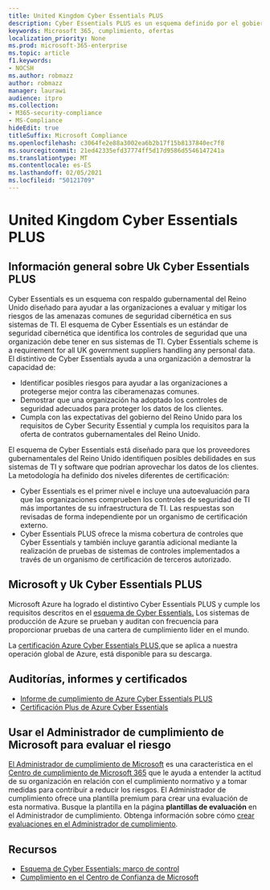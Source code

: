 ```yaml
---
title: United Kingdom Cyber Essentials PLUS
description: Cyber Essentials PLUS es un esquema definido por el gobierno del Reino Unido para ayudar a las organizaciones a protegerse contra amenazas comunes de seguridad cibernética.
keywords: Microsoft 365, cumplimiento, ofertas
localization_priority: None
ms.prod: microsoft-365-enterprise
ms.topic: article
f1.keywords:
- NOCSH
ms.author: robmazz
author: robmazz
manager: laurawi
audience: itpro
ms.collection:
- M365-security-compliance
- MS-Compliance
hideEdit: true
titleSuffix: Microsoft Compliance
ms.openlocfilehash: c3064fe2e88a3002ea6b2b17f15b8137840ec7f8
ms.sourcegitcommit: 21ed42335efd37774ff5d17d9586d5546147241a
ms.translationtype: MT
ms.contentlocale: es-ES
ms.lasthandoff: 02/05/2021
ms.locfileid: "50121709"
---
```

# <a name="united-kingdom-cyber-essentials-plus"></a>United Kingdom Cyber Essentials PLUS

## <a name="uk-cyber-essentials-plus-overview"></a>Información general sobre Uk Cyber Essentials PLUS

Cyber Essentials es un esquema con respaldo gubernamental del Reino Unido diseñado para ayudar a las organizaciones a evaluar y mitigar los riesgos de las amenazas comunes de seguridad cibernética en sus sistemas de TI. El esquema de Cyber Essentials es un estándar de seguridad cibernética que identifica los controles de seguridad que una organización debe tener en sus sistemas de TI. Cyber Essentials scheme is a requirement for all UK government suppliers handling any personal data. El distintivo de Cyber Essentials ayuda a una organización a demostrar la capacidad de:

- Identificar posibles riesgos para ayudar a las organizaciones a protegerse mejor contra las ciberamenazas comunes.
- Demostrar que una organización ha adoptado los controles de seguridad adecuados para proteger los datos de los clientes.
- Cumpla con las expectativas del gobierno del Reino Unido para los requisitos de Cyber Security Essential y cumpla los requisitos para la oferta de contratos gubernamentales del Reino Unido.

El esquema de Cyber Essentials está diseñado para que los proveedores gubernamentales del Reino Unido identifiquen posibles debilidades en sus sistemas de TI y software que podrían aprovechar los datos de los clientes. La metodología ha definido dos niveles diferentes de certificación:

- Cyber Essentials es el primer nivel e incluye una autoevaluación para que las organizaciones comprueben los controles de seguridad de TI más importantes de su infraestructura de TI. Las respuestas son revisadas de forma independiente por un organismo de certificación externo.
- Cyber Essentials PLUS ofrece la misma cobertura de controles que Cyber Essentials y también incluye garantía adicional mediante la realización de pruebas de sistemas de controles implementados a través de un organismo de certificación de terceros autorizado.

## <a name="microsoft-and-uk-cyber-essentials-plus"></a>Microsoft y Uk Cyber Essentials PLUS

Microsoft Azure ha logrado el distintivo Cyber Essentials PLUS y cumple los requisitos descritos en el [esquema de Cyber Essentials.](https://go.microsoft.com/fwlink/p/?linkid=2099398) Los sistemas de producción de Azure se prueban y auditan con frecuencia para proporcionar pruebas de una cartera de cumplimiento líder en el mundo.

La [certificación Azure Cyber Essentials PLUS,](https://aka.ms/AzureCyberEPlusCert)que se aplica a nuestra operación global de Azure, está disponible para su descarga.

## <a name="audits-reports-and-certificates"></a>Auditorías, informes y certificados

- [Informe de cumplimiento de Azure Cyber Essentials PLUS](https://aka.ms/AzureCyberEPlusReport)
- [Certificación Plus de Azure Cyber Essentials](https://aka.ms/AzureCyberEPlusCert)

## <a name="use-microsoft-compliance-manager-to-assess-your-risk"></a>Usar el Administrador de cumplimiento de Microsoft para evaluar el riesgo

[El Administrador de cumplimiento de Microsoft](/microsoft-365/compliance/compliance-manager) es una característica en el [Centro de cumplimiento de Microsoft 365](/microsoft-365/compliance/microsoft-365-compliance-center) que le ayuda a entender la actitud de su organización en relación con el cumplimiento normativo y a tomar medidas para contribuir a reducir los riesgos. El Administrador de cumplimiento ofrece una plantilla premium para crear una evaluación de esta normativa. Busque la plantilla en la página **plantillas de evaluación** en el Administrador de cumplimiento. Obtenga información sobre cómo [crear evaluaciones en el Administrador de cumplimiento](/microsoft-365/compliance/compliance-manager-assessments).

## <a name="resources"></a>Recursos

- [Esquema de Cyber Essentials: marco de control](https://www.cyberaware.gov.uk/cyberessentials/files/assurance-framework.pdf)
- [Cumplimiento en el Centro de Confianza de Microsoft](https://www.microsoft.com/trust-center/compliance/compliance-overview)
